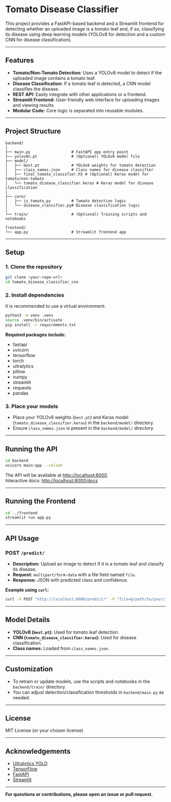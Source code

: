 # Tomato Disease Classifier

This project provides a FastAPI-based backend and a Streamlit frontend for detecting whether an uploaded image is a tomato leaf and, if so, classifying its disease using deep learning models (YOLOv8 for detection and a custom CNN for disease classification).

---

## Features

- **Tomato/Non-Tomato Detection:** Uses a YOLOv8 model to detect if the uploaded image contains a tomato leaf.
- **Disease Classification:** If a tomato leaf is detected, a CNN model classifies the disease.
- **REST API:** Easily integrate with other applications or a frontend.
- **Streamlit Frontend:** User-friendly web interface for uploading images and viewing results.
- **Modular Code:** Core logic is separated into reusable modules.

---

## Project Structure

```
backend/
│
├── main.py                  # FastAPI app entry point
├── yolov8n.pt               # (Optional) YOLOv8 model file
├── model/
│   ├── best.pt              # YOLOv8 weights for tomato detection
│   ├── class_names.json     # Class names for disease classifier
│   ├── final_tomato_classifier.h5 # (Optional) Keras model for tomato/non-tomato
│   └── tomato_disease_classifier.keras # Keras model for disease classification
│
├── core/
│   ├── is_tomato.py         # Tomato detection logic
│   └── disease_classifier.py# Disease classification logic
│
└── train/                   # (Optional) Training scripts and notebooks

frontend/
└── app.py                   # Streamlit frontend app
```

---

## Setup

### 1. Clone the repository

```bash
git clone <your-repo-url>
cd tomato_disease_classifier_cnn
```

### 2. Install dependencies

It is recommended to use a virtual environment:

```bash
python3 -m venv .venv
source .venv/bin/activate
pip install -r requirements.txt
```

**Required packages include:**  
- fastapi
- uvicorn
- tensorflow
- torch
- ultralytics
- pillow
- numpy
- streamlit
- requests
- pandas

### 3. Place your models

- Place your YOLOv8 weights (`best.pt`) and Keras model (`tomato_disease_classifier.keras`) in the `backend/model/` directory.
- Ensure `class_names.json` is present in the `backend/model/` directory.

---

## Running the API

```bash
cd backend
uvicorn main:app --reload
```

The API will be available at [http://localhost:8000](http://localhost:8000).  
Interactive docs: [http://localhost:8000/docs](http://localhost:8000/docs)

---

## Running the Frontend

```bash
cd ../frontend
streamlit run app.py
```

---

## API Usage

### **POST** `/predict/`

- **Description:** Upload an image to detect if it is a tomato leaf and classify its disease.
- **Request:** `multipart/form-data` with a file field named `file`.
- **Response:** JSON with predicted class and confidence.

**Example using `curl`:**
```bash
curl -X POST "http://localhost:8000/predict/" -F "file=@/path/to/your/image.jpg"
```

---

## Model Details

- **YOLOv8 (`best.pt`):** Used for tomato leaf detection.
- **CNN (`tomato_disease_classifier.keras`):** Used for disease classification.
- **Class names:** Loaded from `class_names.json`.

---

## Customization

- To retrain or update models, use the scripts and notebooks in the `backend/train/` directory.
- You can adjust detection/classification thresholds in `backend/main.py` as needed.

---

## License

MIT License (or your chosen license)

---

## Acknowledgements

- [Ultralytics YOLO](https://github.com/ultralytics/ultralytics)
- [TensorFlow](https://www.tensorflow.org/)
- [FastAPI](https://fastapi.tiangolo.com/)
- [Streamlit](https://streamlit.io/)

---

**For questions or contributions, please open an issue or pull request.**